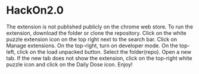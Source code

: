 # HackOn2.0
The extension is not published publicly on the chrome web store.
To run the extension, download the folder or clone the repository.
Click on the white puzzle extension icon on the top right next to the search bar.
Click on Manage extensions.
On the top-right, turn on developer mode.
On the top-left, click on the load unpacked button.
Select the folder(repo).
Open a new tab.
If the new tab does not show the extension, click on the top-right white puzzle icon and click on the Daily Dose icon.
Enjoy!
